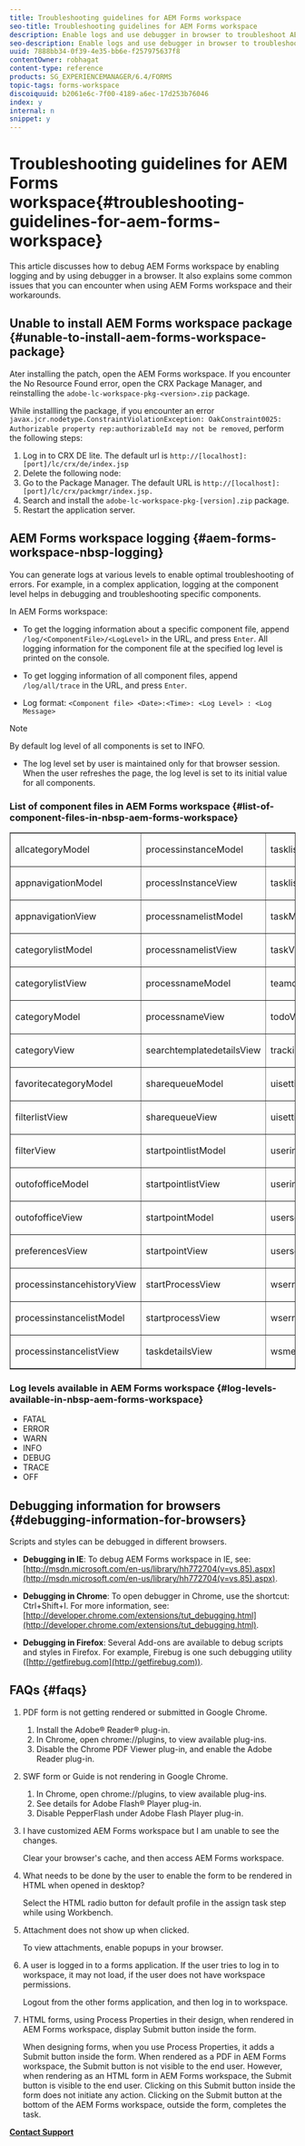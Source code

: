 ```yaml
---
title: Troubleshooting guidelines for AEM Forms workspace
seo-title: Troubleshooting guidelines for AEM Forms workspace
description: Enable logs and use debugger in browser to troubleshoot AEM Forms workspace.
seo-description: Enable logs and use debugger in browser to troubleshoot AEM Forms workspace.
uuid: 7888bb34-0f39-4e35-bb6e-f257975637f8
contentOwner: robhagat
content-type: reference
products: SG_EXPERIENCEMANAGER/6.4/FORMS
topic-tags: forms-workspace
discoiquuid: b2061e6c-7f00-4189-a6ec-17d253b76046
index: y
internal: n
snippet: y
---
```


# Troubleshooting guidelines for AEM Forms workspace{#troubleshooting-guidelines-for-aem-forms-workspace}

This article discusses how to debug AEM Forms workspace by enabling logging and by using debugger in a browser. It also explains some common issues that you can encounter when using AEM Forms workspace and their workarounds.

## Unable to install AEM Forms workspace package {#unable-to-install-aem-forms-workspace-package}

Ater installing the patch, open the AEM Forms workspace. If you encounter the No Resource Found error, open the CRX Package Manager, and reinstalling the `adobe-lc-workspace-pkg-<version>.zip` package.

While installling the package, if you encounter an error `javax.jcr.nodetype.ConstraintViolationException: OakConstraint0025: Authorizable property rep:authorizableId may not be removed`, perform the following steps:

1. Log in to CRX DE lite. The default url is `http://[localhost]:[port]/lc/crx/de/index.jsp`
1. Delete the following node: 
1. Go to the Package Manager. The default URL is `http://[localhost]:[port]/lc/crx/packmgr/index.jsp.`
1. Search and install the `adobe-lc-workspace-pkg-[version].zip` package.
1. Restart the application server.

## AEM Forms workspace&nbsp;logging {#aem-forms-workspace-nbsp-logging}

You can generate logs at various levels to enable optimal troubleshooting of errors. For example, in a complex application, logging at the component level helps in debugging and troubleshooting specific components.

In AEM Forms workspace:

* To get the logging information about a specific component file, append `/log/<ComponentFile>/<LogLevel>` in the URL, and press `Enter`. All logging information for the component file at the specified log level is printed on the console.

* To get logging information of all component files, append `/log/all/trace` in the URL, and press `Enter`.

* Log format: `<Component file> <Date>:<Time>: <Log Level> : <Log Message>`

>[!NOTE]
>
>By default log level of all components is set to INFO.

* The log level set by user is maintained only for that browser session. When the user refreshes the page, the log level is set to its initial value for all components.

### List of component files in&nbsp;AEM Forms workspace {#list-of-component-files-in-nbsp-aem-forms-workspace}

<table border="1" cellpadding="3" cellspacing="0"> 
 <tbody> 
  <tr> 
   <td valign="top" width="213"><p>allcategoryModel</p> </td> 
   <td valign="top" width="213"><p>processinstanceModel</p> </td> 
   <td valign="top" width="213"><p>tasklistModel</p> </td> 
  </tr> 
  <tr> 
   <td valign="top" width="213"><p>appnavigationModel</p> </td> 
   <td valign="top" width="213"><p>processInstanceView</p> </td> 
   <td valign="top" width="213"><p>tasklistView</p> </td> 
  </tr> 
  <tr> 
   <td valign="top" width="213"><p>appnavigationView</p> </td> 
   <td valign="top" width="213"><p>processnamelistModel</p> </td> 
   <td valign="top" width="213"><p>taskModel</p> </td> 
  </tr> 
  <tr> 
   <td valign="top" width="213"><p>categorylistModel</p> </td> 
   <td valign="top" width="213"><p>processnamelistView</p> </td> 
   <td valign="top" width="213"><p>taskView</p> </td> 
  </tr> 
  <tr> 
   <td valign="top" width="213"><p>categorylistView</p> </td> 
   <td valign="top" width="213"><p>processnameModel</p> </td> 
   <td valign="top" width="213"><p>teamqueuesView</p> </td> 
  </tr> 
  <tr> 
   <td valign="top" width="213"><p>categoryModel</p> </td> 
   <td valign="top" width="213"><p>processnameView</p> </td> 
   <td valign="top" width="213"><p>todoView</p> </td> 
  </tr> 
  <tr> 
   <td valign="top" width="213"><p>categoryView</p> </td> 
   <td valign="top" width="213"><p>searchtemplatedetailsView</p> </td> 
   <td valign="top" width="213"><p>trackingView</p> </td> 
  </tr> 
  <tr> 
   <td valign="top" width="213"><p>favoritecategoryModel</p> </td> 
   <td valign="top" width="213"><p>sharequeueModel</p> </td> 
   <td valign="top" width="213"><p>uisettingsModel</p> </td> 
  </tr> 
  <tr> 
   <td valign="top" width="213"><p>filterlistView</p> </td> 
   <td valign="top" width="213"><p>sharequeueView</p> </td> 
   <td valign="top" width="213"><p>uisettingsView</p> </td> 
  </tr> 
  <tr> 
   <td valign="top" width="213"><p>filterView</p> </td> 
   <td valign="top" width="213"><p>startpointlistModel</p> </td> 
   <td valign="top" width="213"><p>userinfoModel</p> </td> 
  </tr> 
  <tr> 
   <td valign="top" width="213"><p>outofofficeModel</p> </td> 
   <td valign="top" width="213"><p>startpointlistView</p> </td> 
   <td valign="top" width="213"><p>userinfoView</p> </td> 
  </tr> 
  <tr> 
   <td valign="top" width="213"><p>outofofficeView</p> </td> 
   <td valign="top" width="213"><p>startpointModel</p> </td> 
   <td valign="top" width="213"><p>usersearchModel</p> </td> 
  </tr> 
  <tr> 
   <td valign="top" width="213"><p>preferencesView</p> </td> 
   <td valign="top" width="213"><p>startpointView</p> </td> 
   <td valign="top" width="213"><p>usersearchView</p> </td> 
  </tr> 
  <tr> 
   <td valign="top" width="213"><p>processinstancehistoryView</p> </td> 
   <td valign="top" width="213"><p>startProcessView</p> </td> 
   <td valign="top" width="213"><p>wserrorModel</p> </td> 
  </tr> 
  <tr> 
   <td valign="top" width="213"><p>processinstancelistModel</p> </td> 
   <td valign="top" width="213"><p>startprocessView</p> </td> 
   <td valign="top" width="213"><p>wserrorView</p> </td> 
  </tr> 
  <tr> 
   <td valign="top" width="213"><p>processinstancelistView</p> </td> 
   <td valign="top" width="213"><p>taskdetailsView</p> </td> 
   <td valign="top" width="213"><p>wsmessageView</p> </td> 
  </tr> 
 </tbody> 
</table>

### Log levels available in&nbsp;AEM Forms workspace {#log-levels-available-in-nbsp-aem-forms-workspace}

* FATAL
* ERROR
* WARN
* INFO
* DEBUG
* TRACE
* OFF

## Debugging information for browsers {#debugging-information-for-browsers}

Scripts and styles can be debugged in different browsers.

* **Debugging in IE**: To debug AEM Forms workspace in IE, see: [http://msdn.microsoft.com/en-us/library/hh772704(v=vs.85).aspx](http://msdn.microsoft.com/en-us/library/hh772704(v=vs.85).aspx).

* **Debugging in Chrome**: To open debugger in Chrome, use the shortcut: Ctrl+Shift+I. For more information, see: [http://developer.chrome.com/extensions/tut_debugging.html](http://developer.chrome.com/extensions/tut_debugging.html).

* **Debugging in Firefox**: Several Add-ons are available to debug scripts and styles in Firefox. For example, Firebug is one such debugging utility ([http://getfirebug.com](http://getfirebug.com)).

## FAQs {#faqs}

1. PDF form is not getting rendered or submitted in Google Chrome.

    1. Install the Adobe® Reader® plug-in.
    1. In Chrome, open chrome://plugins, to view available plug-ins. 
    1. Disable the Chrome PDF Viewer plug-in, and enable the Adobe Reader plug-in.

1. SWF form or Guide is not rendering in Google Chrome.

    1. In Chrome, open chrome://plugins, to view available plug-ins.
    1. See details for Adobe Flash® Player plug-in.
    1. Disable PepperFlash under Adobe Flash Player plug-in.

1. I have customized AEM Forms workspace but I am unable to see the changes.

   Clear your browser's cache, and then access AEM Forms workspace.

1. What needs to be done by the user to enable the form to be rendered in HTML when opened in desktop?

   Select the HTML radio button for default profile in the assign task step while using Workbench.

1. Attachment does not show up when clicked.

   To view attachments, enable popups in your browser.

1. A user is logged in to a forms application. If the user tries to log in to workspace, it may not load, if the user does not have workspace permissions.

   Logout from the other forms application, and then log in to workspace.

1. HTML forms, using Process Properties in their design, when rendered in AEM Forms workspace, display Submit button inside the form.

   When designing forms, when you use Process Properties, it adds a Submit button inside the form. When rendered as a PDF in AEM Forms workspace, the Submit button is not visible to the end user. However, when rendering as an HTML form in AEM Forms workspace, the Submit button is visible to the end user. Clicking on this Submit button inside the form does not initiate any action. Clicking on the Submit button at the bottom of the AEM Forms workspace, outside the form, completes the task.

[**Contact Support**](https://www.adobe.com/account/sign-in.supportportal.html)

